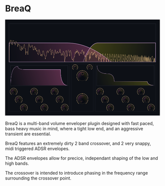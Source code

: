 # BreaQ

![Alt text](/Images/Main.png?raw=true "Title")

BreaQ is a multi-band volume enveloper plugin designed with fast paced, bass heavy music in mind, where a tight low end, and an aggressive transient are essential.

BreaQ features an extremely dirty 2 band crossover, and 2 very snappy, midi triggered ADSR envelopes. 

The ADSR envelopes allow for precice, independant shaping of the low and high bands. 

The crossover is intended to introduce phasing in the frequency range surrounding the crossover point.
